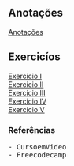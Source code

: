## Anotações
<a href="https://pedrobarroso-n.github.io/javascript/dom/ex04.html">Anotações</a>

## Exercicíos
<a href="https://pedrobarroso-n.github.io/javascript/exercicios/ex07.html">Exercicio I</a><br>
<a href="https://pedrobarroso-n.github.io/javascript/exercicios/ex08.html">Exercicio II</a><br>
<a href="https://pedrobarroso-n.github.io/javascript/exercicios/ex010.html">Exercicio III</a><br>
<a href="https://pedrobarroso-n.github.io/javascript/exercicios/ex011.html">Exercicio IV</a><br>
<a href="https://pedrobarroso-n.github.io/javascript/exercicios/ex012.html">Exercicio V</a>

### Referências
<pre>
- CursoemVideo
- Freecodecamp
</pre>
